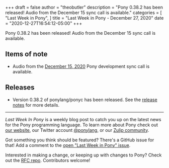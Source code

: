 +++
draft = false
author = "theobutler"
description = "Pony 0.38.2 has been released! Audio from the December 15 sync call is available."
categories = [
    "Last Week in Pony",
]
title = "Last Week in Pony - December 27, 2020"
date = "2020-12-27T16:54:12-05:00"
+++

Pony 0.38.2 has been released! Audio from the December 15 sync call is available.

<!--more-->


## Items of note

- Audio from the [December 15, 2020](https://sync-recordings.ponylang.io/r/2020_12_15.m4a) Pony development sync call is available.

## Releases

- Version 0.38.2 of ponylang/ponyc has been released.
See the [release notes](https://github.com/ponylang/ponyc/releases/tag/0.38.2) for more details.

___

_Last Week In Pony_ is a weekly blog post to catch you up on the latest news for the Pony programming language. To learn more about Pony check out [our website](https://ponylang.io), our Twitter account [@ponylang](https://twitter.com/ponylang), or our [Zulip community](https://ponylang.zulipchat.com).

Got something you think should be featured? There's a GitHub issue for that! Add a comment to the [open "Last Week in Pony" issue](https://github.com/ponylang/ponylang.github.io/issues?q=is%3Aissue+is%3Aopen+label%3Alast-week-in-pony).

Interested in making a change, or keeping up with changes to Pony? Check out the [RFC repo](https://github.com/ponylang/rfcs). Contributors welcome!
